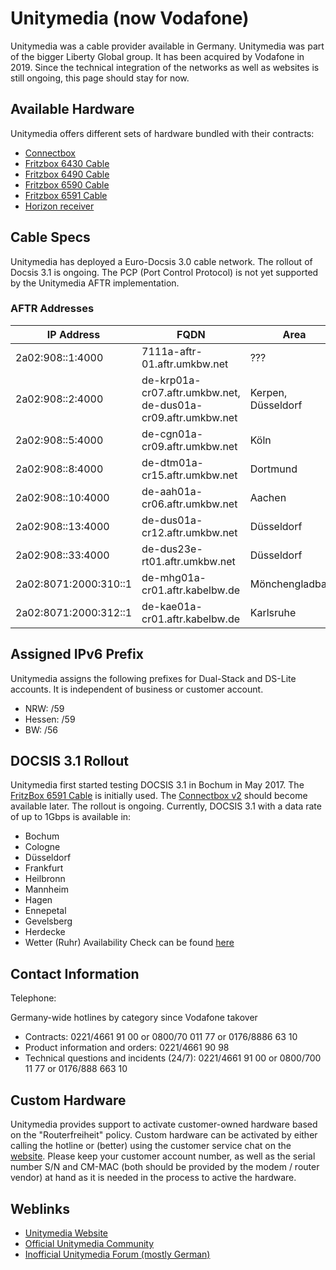 # Unitymedia (now Vodafone)

Unitymedia was a cable provider available in Germany. Unitymedia was part of the bigger Liberty Global group.
It has been acquired by Vodafone in 2019.
Since the technical integration of the networks as well as websites is still ongoing, this page should stay for now.

## Available Hardware

Unitymedia offers different sets of hardware bundled with their contracts:

* [Connectbox](Connectbox.md)
* [Fritzbox 6430 Cable](Fritzbox_6430.md)
* [Fritzbox 6490 Cable](Fritzbox_6490.md)
* [Fritzbox 6590 Cable](Fritzbox_6590.md)
* [Fritzbox 6591 Cable](Fritzbox_6591_Cable.md)
* [Horizon receiver](Horizon_receiver.md)


## Cable Specs

Unitymedia has deployed a Euro-Docsis 3.0 cable network. 
The rollout of Docsis 3.1 is ongoing. 
The PCP (Port Control Protocol) is not yet supported by the Unitymedia AFTR implementation.

### AFTR Addresses

| IP Address | FQDN | Area |
| --- | --- | --- |
| 2a02:908::1:4000 |7111a-aftr-01.aftr.umkbw.net | ??? |
| 2a02:908::2:4000 |de-krp01a-cr07.aftr.umkbw.net, de-dus01a-cr09.aftr.umkbw.net | Kerpen, Düsseldorf |
| 2a02:908::5:4000 |de-cgn01a-cr09.aftr.umkbw.net | Köln|
| 2a02:908::8:4000 |de-dtm01a-cr15.aftr.umkbw.net | Dortmund|
| 2a02:908::10:4000 |de-aah01a-cr06.aftr.umkbw.net | Aachen|
| 2a02:908::13:4000 |de-dus01a-cr12.aftr.umkbw.net | Düsseldorf|
| 2a02:908::33:4000 |de-dus23e-rt01.aftr.umkbw.net | Düsseldorf|
| 2a02:8071:2000:310::1 |de-mhg01a-cr01.aftr.kabelbw.de | Mönchengladbach|
| 2a02:8071:2000:312::1 |de-kae01a-cr01.aftr.kabelbw.de | Karlsruhe|

## Assigned IPv6 Prefix

Unitymedia assigns the following prefixes for Dual-Stack and DS-Lite accounts. It is independent of business or customer account.

* NRW: /59
* Hessen: /59
* BW: /56

## DOCSIS 3.1 Rollout

Unitymedia first started testing DOCSIS 3.1 in Bochum in May 2017. The [FritzBox 6591 Cable](Fritzbox_6591_Cable.md) is initially used. The [Connectbox v2](Connectbox_V2.md) should become available later.
The rollout is ongoing.
Currently, DOCSIS 3.1 with a data rate of up to 1Gbps is available in:
* Bochum
* Cologne 
* Düsseldorf 
* Frankfurt
* Heilbronn
* Mannheim
* Hagen
* Ennepetal
* Gevelsberg
* Herdecke
* Wetter (Ruhr)
Availability Check can be found [here](https://www.unitymedia.de/privatkunden/internet/internet-optionen/verfuegbarkeitscheck/)

## Contact Information

Telephone:

Germany-wide hotlines by category since Vodafone takover
* Contracts: 0221/4661 91 00 or 0800/70 011 77 or 0176/8886 63 10
* Product information and orders:  0221/4661 90 98
* Technical questions and incidents (24/7): 0221/4661 91 00 or 0800/700 11 77 or 0176/888 663 10

## Custom Hardware

Unitymedia provides support to activate customer-owned hardware based on the "Routerfreiheit" policy. Custom hardware can be activated by either calling the hotline or (better) using the customer service chat on the [website](https://www.unitymedia.de/privatkunden/kontakt/). Please keep your customer account number, as well as the serial number S/N and CM-MAC (both should be provided by the modem / router vendor) at hand as it is needed in the process to active the hardware.

## Weblinks

* [Unitymedia Website](http://www.unitymedia.de/)
* [Official Unitymedia Community](https://community.unitymedia.de/)
* [Inofficial Unitymedia Forum (mostly German)](https://www.unitymediaforum.de/)
